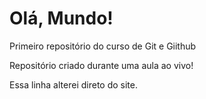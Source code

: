 # Olá, Mundo!
 Primeiro repositório do curso de Git e Giithub

Repositório criado durante uma aula ao vivo!

Essa linha alterei direto do site. 
